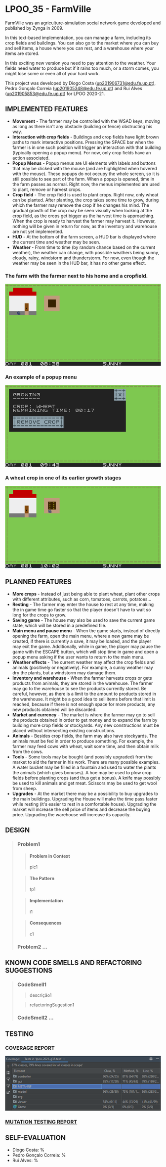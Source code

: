 # LPOO_35 - FarmVille

FarmVille was an agriculture-simulation social network game developed and published by Zynga in 2009.

In this text-based implementation, you can manage a farm, including its crop fields and buildings.
You can also go to the market where you can buy and sell items, a house where you can rest, and a 
warehouse where your items are stored.

In this exciting new version you need to pay attention to the weather. Your fields need water to produce
but if it rains too much, or a storm comes, you might lose some or even all of your hard work.

This project was developed by Diogo Costa (up201906731@edu.fe.up.pt), Pedro Gonçalo Correia (up201905348@edu.fe.up.pt) and Rui Alves (up201905853@edu.fe.up.pt) for LPOO 2020-21.


## IMPLEMENTED FEATURES

- **Movement** - The farmer may be controlled with the WSAD keys, moving
as long as there isn't any obstacle (building or fence) obstructing his
way.
- **Interaction with crop fields** - Buildings and crop fields have light brown paths to mark
interactive positions. Pressing the SPACE bar when the farmer is in one such
position will trigger an interaction with that building (typically opening a
popup menu). For now, only crop fields have an action associated.
- **Popup Menus** - Popup menus are UI elements with labels and buttons that may be
clicked with the mouse (and are highlighted when hovered with the mouse).
These popups do not occupy the whole screen, so it is still possible to see
part of the farm. When a popup is opened, time in the farm passes as normal.
Right now, the menus implemented are used to plant, remove or harvest crops.
- **Crop field** - The crop field is used to plant crops. Right now, only
wheat can be planted. After planting, the crop takes some time to grow, during
which the farmer may remove the crop if he changes his mind. The gradual growth
of the crop may be seen visually when looking at the crop field, as the crops
get bigger as the harvest time is approaching. When the crop is ready to harvest
the farmer may harvest it. However, nothing will be given in return for now, as
the inventory and warehouse are not yet implemented.
- **HUD** - At the bottom of the farm screen, a HUD bar is displayed where the current
time and weather may be seen.
- **Weather** - From time to time (by random chance based on the current weather),
the weather can change, with possible weathers being sunny, cloudy, rainy,
windstorm and thunderstorm. For now, even though the weather may be seen
in the HUD bar, it has no other game effect.

### The farm with the farmer next to his home and a cropfield.

![docs/screenshots/farm.png](screenshots/farm.png)

### An example of a popup menu

![docs/screenshots/popup_menu.png](screenshots/popup_menu.png)

### A wheat crop in one of its earlier growth stages

![docs/screenshots/crop_growing.png](screenshots/crop_growing.png)


## PLANNED FEATURES

- **More crops** - Instead of just being able to plant wheat, plant other
crops with different attributes, such as corn, tomatoes, carrots, potatoes...
- **Resting** - The farmer may enter the house to rest at any time, making
the in game time go faster so that the player doesn't have to wait so long for
the crops to grow.
- **Saving game** - The house may also be used to save the current game state,
which will be stored in a predefined file.
- **Main menu and pause menu** - When the game starts, instead of directly
opening the farm, open the main menu, where a new game may be created, if
there is currently a save, it may be loaded, and the player may exit the game.
Additionally, while in game, the player may pause the game with the ESCAPE button,
which will stop time in game and open a popup menu asking if the user wants to return
to the main menu.
- **Weather effects** - The current weather may affect the crop fields and animals
(positively or negatively). For example, a sunny weather may dry the plants, but
a windstorm may damage them.
- **Inventory and warehouse** - When the farmer harvests crops or gets products
from animals, they are stored in the warehouse. The farmer may go to the warehouse
to see the products currently stored. Be careful, however, as there is a limit
to the amount to products stored in the warehouse. It might be a good idea to
sell items before that limit is reached, because if there is not enough space
for more products, any new products obtained will be discarded.
- **Market and currency** - The market is where the farmer may go to sell the
products obtained in order to get money and to expand the farm by building more
crop fields or stockyards. Any new constructions must be placed without
intersecting existing constructions.
- **Animals** - Besides crop fields, the farm may also have stockyards. The
animals must be fed in order to produce something. For example, the farmer may
feed cows with wheat, wait some time, and then obtain milk from the cows.
- **Tools** - Some tools may be bought (and possibly upgraded) from the market
to aid the farmer in his work. There are many possible examples. A water bucket may
be filled in a fountain and used to water the plants the animals (which gives
bonuses). A hoe may be used to plow crop fields before planting crops (and thus
get a bonus). A knife may possibly be used to kill animals and get meat.
Scissors may be used to get wool from sheep.
- **Upgrades** - At the market there may be a possibility to buy upgrades
to the main buildings. Upgrading the House will make the time pass faster
while resting (it's easier to rest in a comfortable house). Upgrading the
market will increase the sell price of items and decrease the buying price.
Upgrading the warehouse will increase its capacity.

## DESIGN

> ### Problem1
>> #### Problem in Context
>> pic1
>
>> #### The Pattern
>> tp1
>
>> #### Implementation
>> i1
>
>> #### Consequences
>> c1
>
> ### Problem2 ...


## KNOWN CODE SMELLS AND REFACTORING SUGGESTIONS

> ### CodeSmell1
>> descrição1
>
>> refactoringSugestion1
>
> ### CodeSmell2 ...


## TESTING

### COVERAGE REPORT
![Coverage Report](screenshots/coverage.png)

### [MUTATION TESTING REPORT](../build/reports/pitest)


## SELF-EVALUATION

- Diogo Costa: %
- Pedro Gonçalo Correia: %
- Rui Alves: %
